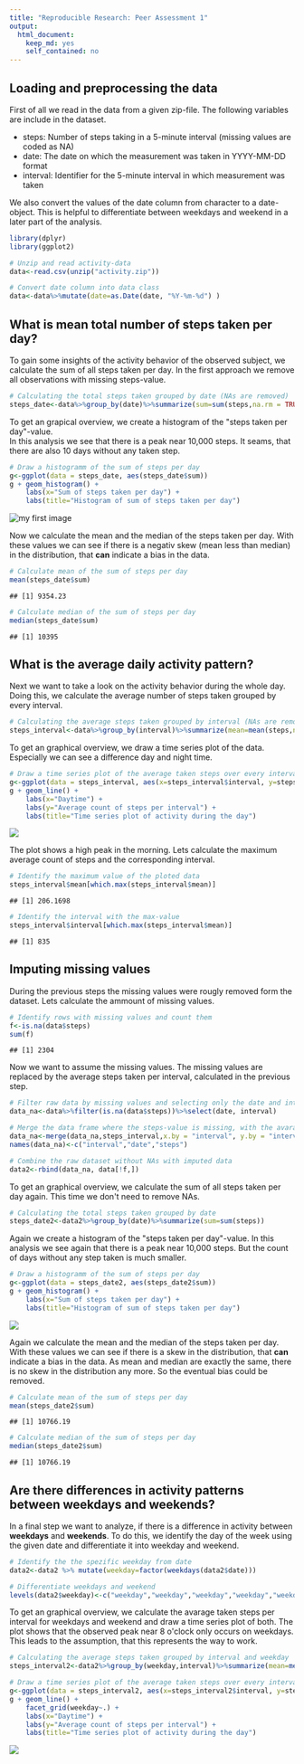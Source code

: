 ```yaml
---
title: "Reproducible Research: Peer Assessment 1"
output: 
  html_document:
    keep_md: yes
    self_contained: no
---
```



## Loading and preprocessing the data
First of all we read in the data from a given zip-file. The following variables are include in the dataset.  
- steps: Number of steps taking in a 5-minute interval (missing values are coded as NA)  
- date: The date on which the measurement was taken in YYYY-MM-DD format  
- interval: Identifier for the 5-minute interval in which measurement was taken  

We also convert the values of the date column from character to a date-object. This is helpful to differentiate between weekdays and weekend in a later part of the analysis.  
  


```r
library(dplyr)
library(ggplot2)

# Unzip and read activity-data
data<-read.csv(unzip("activity.zip"))

# Convert date column into data class
data<-data%>%mutate(date=as.Date(date, "%Y-%m-%d") )
```


## What is mean total number of steps taken per day?
To gain some insights of the activity behavior of the observed subject, we calculate the sum of all steps taken per day. In the first approach we remove all observations with missing steps-value. 
  


```r
# Calculating the total steps taken grouped by date (NAs are removed)
steps_date<-data%>%group_by(date)%>%summarize(sum=sum(steps,na.rm = TRUE))
```

To get an grapical overview, we create a histogram of the "steps taken per day"-value.  
In this analysis we see that there is a peak near 10,000 steps. It seams, that there are also 10 days without any taken step.  
  

```r
# Draw a histogramm of the sum of steps per day
g<-ggplot(data = steps_date, aes(steps_date$sum))
g + geom_histogram() +
    labs(x="Sum of steps taken per day") +
    labs(title="Histogram of sum of steps taken per day")
```

![my first image](/Data-Science-Portfolio/images/unnamed-chunk-3-1.png)<!-- -->

  
Now we calculate the mean and the median of the steps taken per day. With these values we can see if there is a negativ skew (mean less than median) in the distribution, that **can** indicate a bias in the data.  
  

```r
# Calculate mean of the sum of steps per day 
mean(steps_date$sum)
```

```
## [1] 9354.23
```

```r
# Calculate median of the sum of steps per day 
median(steps_date$sum)
```

```
## [1] 10395
```


## What is the average daily activity pattern?
Next we want to take a look on the activity behavior during the whole day. Doing this, we calculate the average number of steps taken grouped by every interval.


```r
# Calculating the average steps taken grouped by interval (NAs are removed)
steps_interval<-data%>%group_by(interval)%>%summarize(mean=mean(steps,na.rm = TRUE))
```

To get an graphical overview, we draw a time series plot of the data. Especially we can see a difference day and night time.  


```r
# Draw a time series plot of the average taken steps over every interval of the day
g<-ggplot(data = steps_interval, aes(x=steps_interval$interval, y=steps_interval$mean))
g + geom_line() +
    labs(x="Daytime") +
    labs(y="Average count of steps per interval") +
    labs(title="Time series plot of activity during the day")
```

![](images/PA1_template_files/figure-html/unnamed-chunk-6-1.png)<!-- -->

  
The plot shows a high peak in the morning. Lets calculate the maximum average count of steps and the corresponding interval.  


```r
# Identify the maximum value of the ploted data
steps_interval$mean[which.max(steps_interval$mean)]
```

```
## [1] 206.1698
```

```r
# Identify the interval with the max-value
steps_interval$interval[which.max(steps_interval$mean)]
```

```
## [1] 835
```


## Imputing missing values
During the previous steps the missing values were rougly removed form the dataset. Lets calculate the ammount of missing values.  
  

```r
# Identify rows with missing values and count them
f<-is.na(data$steps)
sum(f)
```

```
## [1] 2304
```

Now we want to assume the missing values. The missing values are replaced by the average steps taken per interval, calculated in the previous step.  
  

```r
# Filter raw data by missing values and selecting only the date and interval column
data_na<-data%>%filter(is.na(data$steps))%>%select(date, interval)

# Merge the data frame where the steps-value is missing, with the avarage steps per interval
data_na<-merge(data_na,steps_interval,x.by = "interval", y.by = "interval", all= TRUE)
names(data_na)<-c("interval","date","steps")

# Combine the raw dataset without NAs with imputed data
data2<-rbind(data_na, data[!f,])
```
  
To get an graphical overview, we calculate the sum of all steps taken per day again. This time we don't need to remove NAs.
  

```r
# Calculating the total steps taken grouped by date
steps_date2<-data2%>%group_by(date)%>%summarize(sum=sum(steps))
```
  
Again we create a histogram of the "steps taken per day"-value.
In this analysis we see again that there is a peak near 10,000 steps. But the count of days without any step taken is much smaller.


```r
# Draw a histogramm of the sum of steps per day
g<-ggplot(data = steps_date2, aes(steps_date2$sum))
g + geom_histogram() +
    labs(x="Sum of steps taken per day") +
    labs(title="Histogram of sum of steps taken per day")
```

![](images/PA1_template_files/figure-html/unnamed-chunk-11-1.png)<!-- -->
  
Again we calculate the mean and the median of the steps taken per day. With these values we can see if there is a skew in the distribution, that **can** indicate a bias in the data. As mean and median are exactly the same, there is no skew in the distribution any more. So the eventual bias could be removed.  
  

```r
# Calculate mean of the sum of steps per day 
mean(steps_date2$sum)
```

```
## [1] 10766.19
```

```r
# Calculate median of the sum of steps per day
median(steps_date2$sum)
```

```
## [1] 10766.19
```

## Are there differences in activity patterns between weekdays and weekends?
In a final step we want to analyze, if there is a difference in activity between **weekdays** and **weekends**. To do this, we identify the day of the week using the given date and differentiate it into weekday and weekend.



```r
# Identify the the spezific weekday from date
data2<-data2 %>% mutate(weekday=factor(weekdays(data2$date)))

# Differentiate weekdays and weekend
levels(data2$weekday)<-c("weekday","weekday","weekday","weekday","weekday","weekend","weekend") 
```

To get an graphical overview, we calculate the avarage taken steps per interval for weekdays and weekend and draw a time series plot of both. The plot shows that the observed peak near 8 o'clock only occurs on weekdays. This leads to the assumption, that this represents the way to work. 


```r
# Calculating the average steps taken grouped by interval and weekday
steps_interval2<-data2%>%group_by(weekday,interval)%>%summarize(mean=mean(steps))

# Draw a time series plot of the average taken steps over every interval of the day for weekdays and weekend
g<-ggplot(data = steps_interval2, aes(x=steps_interval2$interval, y=steps_interval2$mean, col=weekday))
g + geom_line() + 
    facet_grid(weekday~.) +
    labs(x="Daytime") +
    labs(y="Average count of steps per interval") +
    labs(title="Time series plot of activity during the day")
```

![](images/PA1_template_files/figure-html/unnamed-chunk-14-1.png)<!-- -->

